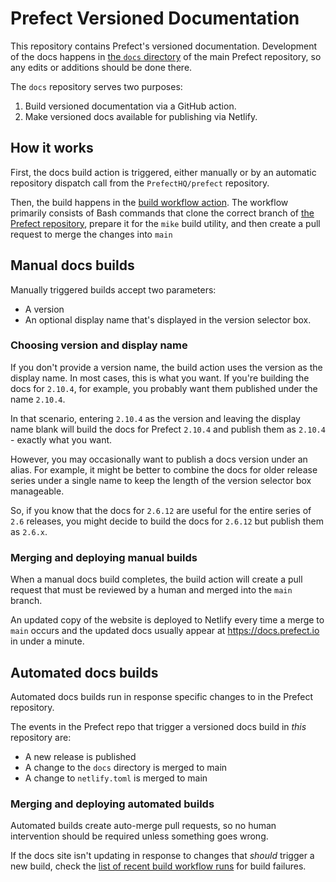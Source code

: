 # Prefect Versioned Documentation

This repository contains Prefect's versioned documentation. Development of the docs 
happens in [the `docs` directory](https://github.com/PrefectHQ/prefect/tree/main/docs) 
of the main Prefect repository, so any edits or additions should be done there.

The `docs` repository serves two purposes:
1. Build versioned documentation via a GitHub action. 
2. Make versioned docs available for publishing via Netlify. 

## How it works

First, the docs build action is triggered, either manually or by an automatic 
repository dispatch call from the `PrefectHQ/prefect` repository.

Then, the build happens in the [build workflow action](https://github.com/PrefectHQ/docs/blob/main/.github/workflows/build-docs.yaml).
The workflow primarily consists of Bash commands that clone the correct branch of 
[the Prefect repository](https://github.com/PrefectHQ/prefect), prepare it for the `mike` build utility, and then create a 
pull request to merge the changes into `main`
## Manual docs builds
Manually triggered builds accept two parameters: 
  - A version
  - An optional display name that's displayed in the version selector box.

### Choosing version and display name
If you don't provide a version name, the build action uses the version as the display 
name. In most cases, this is what you want. If you're building the docs for `2.10.4`, 
for example, you probably want them published under the name `2.10.4`. 

In that scenario, entering `2.10.4` as the version and leaving the display name blank 
will build the docs for Prefect `2.10.4` and publish them as `2.10.4` - exactly what 
you want.

However, you may occasionally want to publish a docs version under an alias. 
For example, it might be better to combine the docs for older release series under a 
single name to keep the length of the version selector box manageable.

So, if you know that the docs for `2.6.12` are useful for the entire series of `2.6` 
releases, you might decide to build the docs for `2.6.12` but publish them as `2.6.x`.

### Merging and deploying manual builds
When a manual docs build completes, the build action will create a pull request that
must be reviewed by a human and merged into the `main` branch. 

An updated copy of the website is deployed to Netlify every time a merge to `main` 
occurs and the updated docs usually appear at https://docs.prefect.io in under a minute.

## Automated docs builds
Automated docs builds run in response specific changes to in the Prefect repository. 

The events in the Prefect repo that trigger a versioned docs build in _this_ repository
are:
- A new release is published
- A change to the `docs` directory is merged to main
- A change to `netlify.toml` is merged to main


### Merging and deploying automated builds
Automated builds create auto-merge pull requests, so no human intervention should be 
required unless something goes wrong. 

If the docs site isn't updating in response to 
changes that _should_ trigger a new build, check the [list of recent build workflow
runs](https://github.com/PrefectHQ/docs/actions/workflows/build-docs.yaml) for build failures.